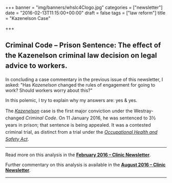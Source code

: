 +++
banner = "img/banners/whslc4Clogo.jpg"
categories = ["newsletter"]
date = "2016-02-13T11:15:00+00:00"
draft = false
tags = ["law reform"]
title = "Kazenelson Case"

+++
## <span style="line-height: 2rem; letter-spacing: 0.01em;">Criminal Code – Prison Sentence: The effect of the Kazenelson criminal law decision on legal advice to workers.</span>

In concluding a case commentary in the previous issue of this newsletter, I asked: "Has _Kazenelson_ changed the rules of engagement for going to work? Should workers worry about this?"

In this polemic, I try to explain why my answers are: yes & yes.

The _[Kazenelson](http://www.canlii.org/en/on/onsc/doc/2015/2015onsc3639/2015onsc3639.pdf)_ case <span style="line-height: 1.58; letter-spacing: 0.01em;">is the first major conviction under the Westray-changed _Criminal Code_. On 11 January 2016, he was sentenced to 3½ years in prison; that sentence is being appealed. It was a contested criminal trial, as distinct from a trial under the</span> [_Occupational Health and Safety Act_](https://www.ontario.ca/laws/statute/90o01)<span style="line-height: 1.58; letter-spacing: 0.01em;">.</span>

* * *

Read more on this analysis in the [**February 2016 – Clinic Newsletter**](https://s3.amazonaws.com/newsletter.workers-safety.ca/newsletters/2016+02/2016+02.+Vol.24.+No.1+.pdf).

Further commentary on this analysis is available in the **[August 2016 – Clinic Newsletter](https://s3.amazonaws.com/newsletter.workers-safety.ca/newsletters/2016+08/2016+08.+Vol.24++No.2+.pdf)**.

* * *